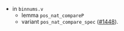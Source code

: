 - in `binnums.v`
  + lemma `pos_nat_compareP`
  + variant `pos_nat_compare_spec`
    ([#1448](https://github.com/math-comp/math-comp/pull/1448)).

